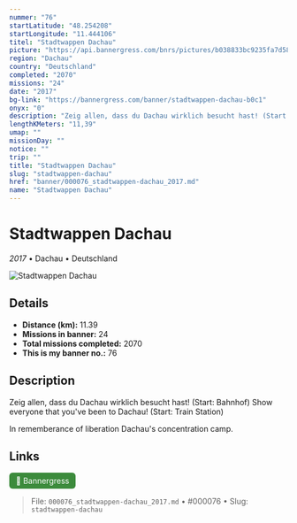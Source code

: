```yaml
---
nummer: "76"
startLatitude: "48.254208"
startLongitude: "11.444106"
titel: "Stadtwappen Dachau"
picture: "https://api.bannergress.com/bnrs/pictures/b038833bc9235fa7d58e6918acb67bda"
region: "Dachau"
country: "Deutschland"
completed: "2070"
missions: "24"
date: "2017"
bg-link: "https://bannergress.com/banner/stadtwappen-dachau-b0c1"
onyx: "0"
description: "Zeig allen, dass du Dachau wirklich besucht hast! (Start: Bahnhof)\nShow everyone that you've been to Dachau! (Start: Train Station)\n\nIn rememberance of liberation Dachau's concentration camp."
lengthKMeters: "11,39"
umap: ""
missionDay: ""
notice: ""
trip: ""
title: "Stadtwappen Dachau"
slug: "stadtwappen-dachau"
href: "banner/000076_stadtwappen-dachau_2017.md"
name: "Stadtwappen Dachau"
---
```

# Stadtwappen Dachau

*2017* • Dachau • Deutschland

![Stadtwappen Dachau](https://api.bannergress.com/bnrs/pictures/b038833bc9235fa7d58e6918acb67bda)



## Details
- **Distance (km):** 11.39
- **Missions in banner:** 24
- **Total missions completed:** 2070
- **This is my banner no.:** 76



## Description
Zeig allen, dass du Dachau wirklich besucht hast! (Start: Bahnhof)
Show everyone that you've been to Dachau! (Start: Train Station)

In rememberance of liberation Dachau's concentration camp.



## Links
<a href="https://bannergress.com/banner/stadtwappen-dachau-b0c1" target="_blank" style="display:inline-block;margin-right:8px;padding:6px 12px;background:#3c8b3c;color:#fff;text-decoration:none;border-radius:6px;">🔗 Bannergress</a>



> File: `000076_stadtwappen-dachau_2017.md`
> • #000076
> • Slug: `stadtwappen-dachau`
